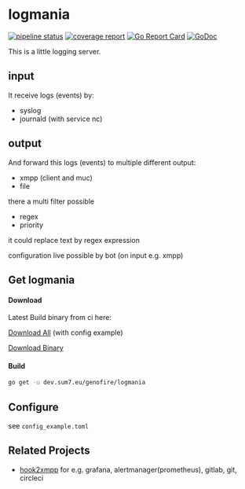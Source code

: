# logmania

[![pipeline status](https://dev.sum7.eu/genofire/logmania/badges/master/pipeline.svg)](https://dev.sum7.eu/genofire/logmania/pipelines)
[![coverage report](https://dev.sum7.eu/genofire/logmania/badges/master/coverage.svg)](https://dev.sum7.eu/genofire/logmania/pipelines)
[![Go Report Card](https://goreportcard.com/badge/dev.sum7.eu/genofire/logmania)](https://goreportcard.com/report/dev.sum7.eu/genofire/logmania)
[![GoDoc](https://godoc.org/dev.sum7.eu/genofire/logmania?status.svg)](https://godoc.org/dev.sum7.eu/genofire/logmania)


This is a little logging server.

## input
It receive logs (events) by:
- syslog
- journald (with service nc)

## output
And forward this logs (events) to multiple different output:
- xmpp (client and muc)
- file

there a multi filter possible
- regex
- priority

it could replace text by regex expression

configuration live possible by bot (on input e.g. xmpp)

## Get logmania

#### Download

Latest Build binary from ci here:

[Download All](https://dev.sum7.eu/genofire/logmania/-/jobs/artifacts/master/download/?job=build-my-project) (with config example)

[Download Binary](https://dev.sum7.eu/genofire/logmania/-/jobs/artifacts/master/raw/logmania?inline=false&job=build-my-project)

#### Build

```bash
go get -u dev.sum7.eu/genofire/logmania
```

## Configure

see `config_example.toml`


## Related Projects

- [hook2xmpp](https://dev.sum7.eu/genofire/hook2xmpp) for e.g. grafana, alertmanager(prometheus), gitlab, git, circleci
